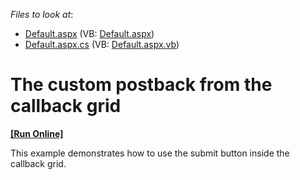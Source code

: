 <!-- default file list -->
*Files to look at*:

* [Default.aspx](./CS/WebSite/Default.aspx) (VB: [Default.aspx](./VB/WebSite/Default.aspx))
* [Default.aspx.cs](./CS/WebSite/Default.aspx.cs) (VB: [Default.aspx.vb](./VB/WebSite/Default.aspx.vb))
<!-- default file list end -->
# The custom postback from the callback grid
<!-- run online -->
**[[Run Online]](https://codecentral.devexpress.com/e359/)**
<!-- run online end -->


<p>This example demonstrates how to use the submit button inside the callback grid.</p>

<br/>


